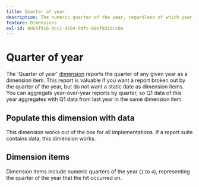 ```yaml
---
title: Quarter of year
description: The numeric quarter of the year, regardless of which year.
feature: Dimensions
exl-id: 0de5f916-9cc1-4594-9dfc-68ef831dcc0a
---
```

# Quarter of year

The 'Quarter of year' [dimension](overview.md) reports the quarter of any given year as a dimension item. This report is valuable if you want a report broken out by the quarter of the year, but do not want a static date as dimension items. You can aggregate year-over-year reports by quarter, so Q1 data of this year aggregates with Q1 data from last year in the same dimension item.

## Populate this dimension with data

This dimension works out of the box for all implementations. If a report suite contains data, this dimension works.

## Dimension items

Dimension items include numeric quarters of the year (`1` to `4`), representing the quarter of the year that the hit occurred on.
